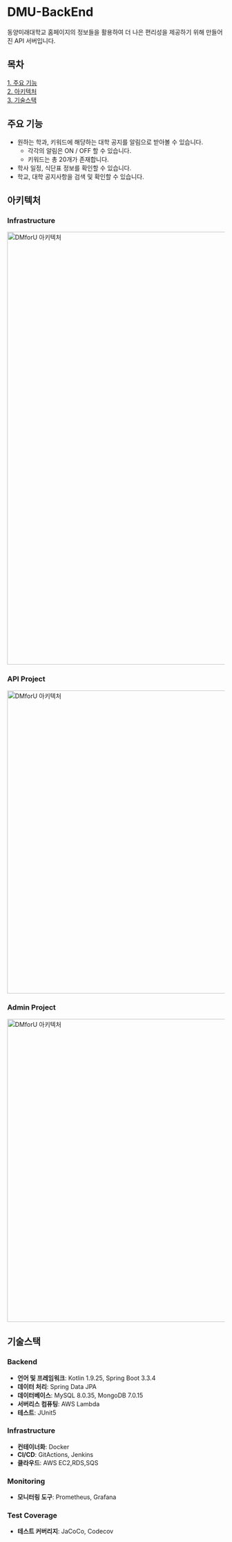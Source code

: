 # DMU-BackEnd
동양미래대학교 홈페이지의 정보들을 활용하여 더 나은 편리성을 제공하기 위해 만들어진 API 서버입니다. <br>

## 목차
[1. 주요 기능](#주요-기능) <br>
[2. 아키텍처](#아키텍처) <br>
[3. 기술스택](#기술스택) <br>

## 주요 기능
- 원하는 학과, 키워드에 해당하는 대학 공지를 알림으로 받아볼 수 있습니다.
  - 각각의 알림은 ON / OFF 할 수 있습니다.
  - 키워드는 총 20개가 존재합니다.
- 학사 일정, 식단표 정보를 확인할 수 있습니다.
- 학교, 대학 공지사항을 검색 및 확인할 수 있습니다.

## 아키텍처
### Infrastructure
<img width="1000" alt="DMforU 아키텍처" src="https://github.com/user-attachments/assets/dd70b92a-f255-42d6-93e3-9c7a6ff20688">

### API Project
<img width="700" alt="DMforU 아키텍처" src="https://github.com/user-attachments/assets/96102a3a-18e2-4667-ab6b-fc93df4e7831">

### Admin Project
<img width="700" alt="DMforU 아키텍처" src="https://github.com/user-attachments/assets/4e92e493-3510-40c3-8ec7-b147378190b3">

## 기술스택
### Backend
- **언어 및 프레임워크**: Kotlin 1.9.25, Spring Boot 3.3.4
- **데이터 처리**: Spring Data JPA
- **데이터베이스**: MySQL 8.0.35, MongoDB 7.0.15
- **서버리스 컴퓨팅**: AWS Lambda
- **테스트**: JUnit5

### Infrastructure
- **컨테이너화**: Docker
- **CI/CD**: GitActions, Jenkins
- **클라우드**: AWS EC2,RDS,SQS

### Monitoring
- **모니터링 도구**: Prometheus, Grafana

### Test Coverage
- **테스트 커버리지**: JaCoCo, Codecov